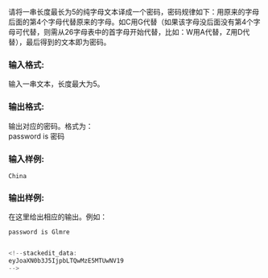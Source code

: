请将一串长度最长为5的纯字母文本译成一个密码，密码规律如下：用原来的字母后面的第4个字母代替原来的字母。如C用G代替（如果该字母没后面没有第4个字母可代替，则需从26字母表中的首字母开始代替，比如：W用A代替，Z用D代替），最后得到的文本即为密码。

### 输入格式:

输入一串文本，长度最大为5。

### 输出格式:

输出对应的密码。格式为：  
password is 密码

### 输入样例:

```in
China
```

### 输出样例:

在这里给出相应的输出。例如：

```out
password is Glmre
```

```c++

<!--stackedit_data:
eyJoaXN0b3J5IjpbLTQwMzE5MTUwNV19
-->